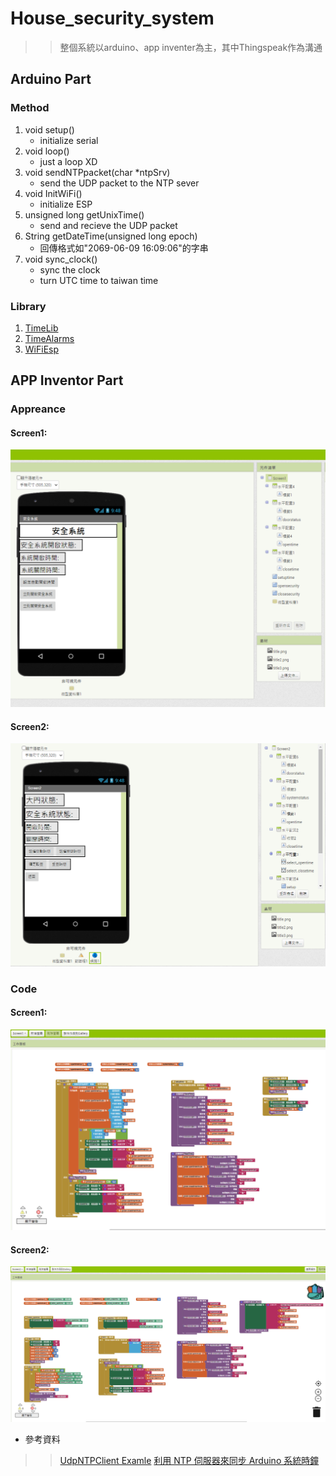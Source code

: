 # House_security_system

>> 整個系統以arduino、app inventer為主，其中Thingspeak作為溝通

## Arduino Part

### Method

1. void setup()
	* initialize serial
2. void loop()
	* just a loop XD
3. void sendNTPpacket(char *ntpSrv)
	* send the UDP packet to the NTP sever
4. void InitWiFi()
	* initialize ESP
5.  unsigned long getUnixTime()
	* send and recieve the UDP packet 
6. String getDateTime(unsigned long epoch)
	* 回傳格式如"2069-06-09 16:09:06"的字串
7. void sync_clock()
	* sync the clock
	* turn UTC time to taiwan time
	
### Library

1. [TimeLib](https://github.com/PaulStoffregen/Time "Title")
2. [TimeAlarms](https://github.com/PaulStoffregen/TimeAlarms "Title")
3. [WiFiEsp](https://github.com/bportaluri/WiFiEsp "Title")

## APP Inventor Part

### Appreance

#### Screen1:

![alt text](https://github.com/AW-AlanWu/House_security_system/blob/master/AppInventor/Screen1_apprence.PNG)

#### Screen2:

![alt text](https://github.com/AW-AlanWu/House_security_system/blob/master/AppInventor/Screen2_apprence.PNG)

### Code

#### Screen1:

![alt text](https://github.com/AW-AlanWu/House_security_system/blob/master/AppInventor/screen1_code.PNG)


#### Screen2:

![alt text](https://github.com/AW-AlanWu/House_security_system/blob/master/AppInventor/screen2_code.PNG)

* 參考資料
>> [UdpNTPClient Examle](https://github.com/bportaluri/WiFiEsp/blob/master/examples/UdpNTPClient/UdpNTPClient.ino "Title")
>> [利用 NTP 伺服器來同步 Arduino 系統時鐘](https://yhhuang1966.blogspot.com/2016/08/ntp-arduino.html?fbclid=IwAR2rHr-UXKwTk_lbIR3KPbFoBjla3ZaixcyNbTWjQ5ldJEWcKkSAZlSY7DI "Title")
